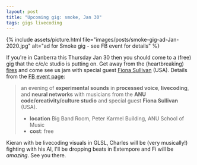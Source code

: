 ```yaml
---
layout: post
title: "Upcoming gig: smoke, Jan 30"
tags: gigs livecoding
---
```


{% include assets/picture.html file="images/posts/smoke-gig-ad-Jan-2020.jpg" alt="ad for Smoke gig - see FB event for details" %}

If you're in Canberra this Thursday Jan 30 then you should come to a (free) gig
that the c/c/c studio is putting on. Get away from the (heartbreaking)
[fires](https://www.canberratimes.com.au/story/6600587/namadgi-fire-now-at-2575ha-total-fire-ban-declared/)
and come see us jam with special guest [Fiona
Sullivan](https://www.fisounds.com) (USA). Details from the [FB event
page](https://www.facebook.com/events/541225126490467/):

> an evening of **experimental sounds** in **processed voice**, **livecoding**,
> and **neural networks** with musicians from the **ANU code/creativity/culture
> studio** and special guest **Fiona Sullivan** (USA).
>
> - **location** Big Band Room, Peter Karmel Building, ANU School of Music
> - **cost**: free

Kieran with be livecoding visuals in GLSL, Charles will be (very musically!)
fighting with his AI, I'll be dropping beats in Extempore and Fi will be
_amazing_. See you there.
